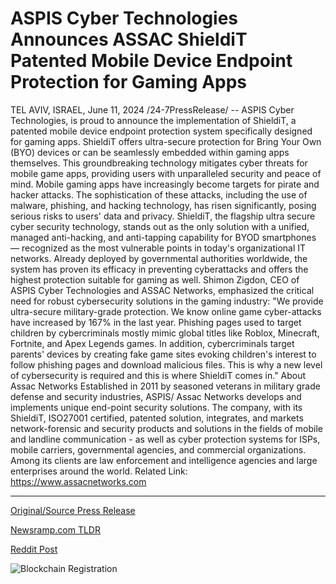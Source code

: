 # ASPIS Cyber Technologies Announces ASSAC ShieldiT Patented Mobile Device Endpoint Protection for Gaming Apps

TEL AVIV, ISRAEL, June 11, 2024 /24-7PressRelease/ -- ASPIS Cyber Technologies, is proud to announce the implementation of ShieldiT, a patented mobile device endpoint protection system specifically designed for gaming apps. ShieldiT offers ultra-secure protection for Bring Your Own (BYO) devices or can be seamlessly embedded within gaming apps themselves. This groundbreaking technology mitigates cyber threats for mobile game apps, providing users with unparalleled security and peace of mind.  Mobile gaming apps have increasingly become targets for pirate and hacker attacks. The sophistication of these attacks, including the use of malware, phishing, and hacking technology, has risen significantly, posing serious risks to users' data and privacy.  ShieldiT, the flagship ultra secure cyber security technology, stands out as the only solution with a unified, managed anti-hacking, and anti-tapping capability for BYOD smartphones — recognized as the most vulnerable points in today's organizational IT networks. Already deployed by governmental authorities worldwide, the system has proven its efficacy in preventing cyberattacks and offers the highest protection suitable for gaming as well.  Shimon Zigdon, CEO of ASPIS Cyber Technologies and ASSAC Networks, emphasized the critical need for robust cybersecurity solutions in the gaming industry: "We provide ultra-secure military-grade protection. We know online game cyber-attacks have increased by 167% in the last year. Phishing pages used to target children by cybercriminals mostly mimic global titles like Roblox, Minecraft, Fortnite, and Apex Legends games. In addition, cybercriminals target parents' devices by creating fake game sites evoking children's interest to follow phishing pages and download malicious files. This is why a new level of cybersecurity is required and this is where ShieldiT comes in."  About Assac Networks Established in 2011 by seasoned veterans in military grade defense and security industries, ASPIS/ Assac Networks develops and implements unique end-point security solutions.  The company, with its ShieldiT, ISO27001 certified, patented solution, integrates, and markets network-forensic and security products and solutions in the fields of mobile and landline communication - as well as cyber protection systems for ISPs, mobile carriers, governmental agencies, and commercial organizations. Among its clients are law enforcement and intelligence agencies and large enterprises around the world.  Related Link: https://www.assacnetworks.com 

---

[Original/Source Press Release](https://www.24-7pressrelease.com/press-release/511573/aspis-cyber-technologies-announces-assac-shieldit-patented-mobile-device-endpoint-protection-for-gaming-apps)
                    

[Newsramp.com TLDR](None) 



[Reddit Post](https://www.reddit.com/r/Business_NewsRamp/comments/1dd8a3b/aspis_cyber_technologies_introduces_shieldit/) 



![Blockchain Registration](https://cdn.newsramp.app/24-7PressRelease/qrcode/246/11/nina4cwx.webp)